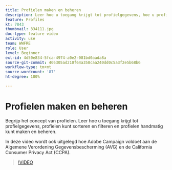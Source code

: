 ```yaml
---
title: Profielen maken en beheren
description: Leer hoe u toegang krijgt tot profielgegevens, hoe u profielen maakt en ontwerpen sorteert en filtert voor eenvoudige functionaliteit. U leert ook hoe u voldoet aan de algemene gegevensbeschermingsverordening (GDPR) en de California Consumer Privacy Act (CCPA).
feature: Profiles
kt: 7843
thumbnail: 334111.jpg
doc-type: feature video
activity: use
team: WWFRE
role: User
level: Beginner
exl-id: 4d50e834-5fca-4974-a0e2-081bd0aada8a
source-git-commit: 405305ad210f64a358caa240dd0c5a3f2e5b68b6
workflow-type: tm+mt
source-wordcount: '87'
ht-degree: 100%

---
```


# Profielen maken en beheren

Begrijp het concept van profielen. Leer hoe u toegang krijgt tot profielgegevens, profielen kunt sorteren en filteren en profielen handmatig kunt maken en beheren.

In deze video wordt ook uitgelegd hoe Adobe Campaign voldoet aan de Algemene Verordening Gegevensbescherming (AVG) en de California Consumer Privacy Act (CCPA).

>[!VIDEO](https://video.tv.adobe.com/v/334111?quality=12)
